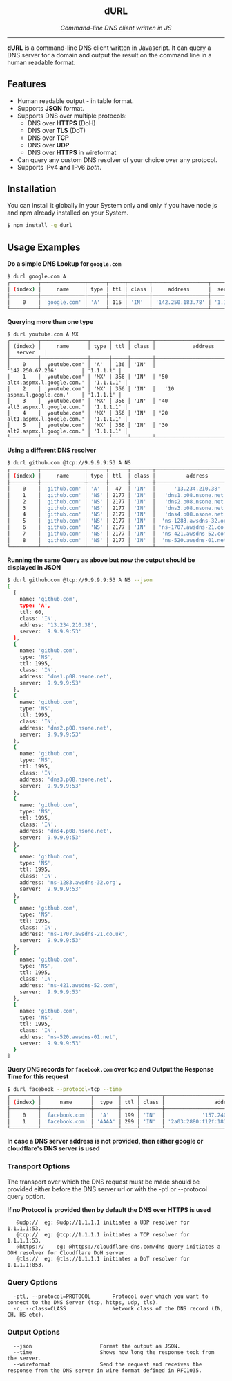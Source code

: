 <br />
<p align="center">
  <h2 align="center">dURL</h2>
  <p align="center">
    <i>Command-line DNS client written in JS</i>
  </p>
</p>

---

**dURL** is a command-line DNS client written in Javascript. It can query a DNS server for a domain and output the result on the command line in a human readable format.

## Features

- Human readable output - in table format.
- Supports **JSON** format.
- Supports DNS over multiple protocols:
  - DNS over **HTTPS** (DoH)
  - DNS over **TLS** (DoT)
  - DNS over **TCP**
  - DNS over **UDP**
  - DNS over **HTTPS** in wireformat
- Can query any custom DNS resolver of your choice over any protocol.
- Supports IPv4 **and** IPv6 _both_.

## Installation

You can install it globally in your System only and only if you have node js and npm already installed on your System.

```bash
$ npm install -g durl
```

## Usage Examples

**Do a simple DNS Lookup for `google.com`**

```bash
$ durl google.com A
┌─────────┬──────────────┬──────┬─────┬───────┬──────────────────┬───────────┐
│ (index) │     name     │ type │ ttl │ class │     address      │  server   │
├─────────┼──────────────┼──────┼─────┼───────┼──────────────────┼───────────┤
│    0    │ 'google.com' │ 'A'  │ 115 │ 'IN'  │ '142.250.183.78' │ '1.1.1.1' │
└─────────┴──────────────┴──────┴─────┴───────┴──────────────────┴───────────┘
```

**Querying more than one type**

```
$ durl youtube.com A MX
┌─────────┬───────────────┬──────┬─────┬───────┬───────────────────────────────┬───────────┐
│ (index) │     name      │ type │ ttl │ class │            address            │  server   │
├─────────┼───────────────┼──────┼─────┼───────┼───────────────────────────────┼───────────┤
│    0    │ 'youtube.com' │ 'A'  │ 136 │ 'IN'  │       '142.250.67.206'        │ '1.1.1.1' │
│    1    │ 'youtube.com' │ 'MX' │ 356 │ 'IN'  │ '50 alt4.aspmx.l.google.com.' │ '1.1.1.1' │
│    2    │ 'youtube.com' │ 'MX' │ 356 │ 'IN'  │   '10 aspmx.l.google.com.'    │ '1.1.1.1' │
│    3    │ 'youtube.com' │ 'MX' │ 356 │ 'IN'  │ '40 alt3.aspmx.l.google.com.' │ '1.1.1.1' │
│    4    │ 'youtube.com' │ 'MX' │ 356 │ 'IN'  │ '20 alt1.aspmx.l.google.com.' │ '1.1.1.1' │
│    5    │ 'youtube.com' │ 'MX' │ 356 │ 'IN'  │ '30 alt2.aspmx.l.google.com.' │ '1.1.1.1' │
└─────────┴───────────────┴──────┴─────┴───────┴───────────────────────────────┴───────────┘
```

**Using a different DNS resolver**

```bash
$ durl github.com @tcp://9.9.9.9:53 A NS
┌─────────┬──────────────┬──────┬──────┬───────┬───────────────────────────┬──────────────┐
│ (index) │     name     │ type │ ttl  │ class │          address          │    server    │
├─────────┼──────────────┼──────┼──────┼───────┼───────────────────────────┼──────────────┤
│    0    │ 'github.com' │ 'A'  │  47  │ 'IN'  │      '13.234.210.38'      │ '9.9.9.9:53' │
│    1    │ 'github.com' │ 'NS' │ 2177 │ 'IN'  │   'dns1.p08.nsone.net'    │ '9.9.9.9:53' │
│    2    │ 'github.com' │ 'NS' │ 2177 │ 'IN'  │   'dns2.p08.nsone.net'    │ '9.9.9.9:53' │
│    3    │ 'github.com' │ 'NS' │ 2177 │ 'IN'  │   'dns3.p08.nsone.net'    │ '9.9.9.9:53' │
│    4    │ 'github.com' │ 'NS' │ 2177 │ 'IN'  │   'dns4.p08.nsone.net'    │ '9.9.9.9:53' │
│    5    │ 'github.com' │ 'NS' │ 2177 │ 'IN'  │  'ns-1283.awsdns-32.org'  │ '9.9.9.9:53' │
│    6    │ 'github.com' │ 'NS' │ 2177 │ 'IN'  │ 'ns-1707.awsdns-21.co.uk' │ '9.9.9.9:53' │
│    7    │ 'github.com' │ 'NS' │ 2177 │ 'IN'  │  'ns-421.awsdns-52.com'   │ '9.9.9.9:53' │
│    8    │ 'github.com' │ 'NS' │ 2177 │ 'IN'  │  'ns-520.awsdns-01.net'   │ '9.9.9.9:53' │
└─────────┴──────────────┴──────┴──────┴───────┴───────────────────────────┴──────────────┘
```

**Running the same Query as above but now the output should be displayed in JSON**

```bash
$ durl github.com @tcp://9.9.9.9:53 A NS --json
[
  {
    name: 'github.com',
    type: 'A',
    ttl: 60,
    class: 'IN',
    address: '13.234.210.38',
    server: '9.9.9.9:53'
  },
  {
    name: 'github.com',
    type: 'NS',
    ttl: 1995,
    class: 'IN',
    address: 'dns1.p08.nsone.net',
    server: '9.9.9.9:53'
  },
  {
    name: 'github.com',
    type: 'NS',
    ttl: 1995,
    class: 'IN',
    address: 'dns2.p08.nsone.net',
    server: '9.9.9.9:53'
  },
  {
    name: 'github.com',
    type: 'NS',
    ttl: 1995,
    class: 'IN',
    address: 'dns3.p08.nsone.net',
    server: '9.9.9.9:53'
  },
  {
    name: 'github.com',
    type: 'NS',
    ttl: 1995,
    class: 'IN',
    address: 'dns4.p08.nsone.net',
    server: '9.9.9.9:53'
  },
  {
    name: 'github.com',
    type: 'NS',
    ttl: 1995,
    class: 'IN',
    address: 'ns-1283.awsdns-32.org',
    server: '9.9.9.9:53'
  },
  {
    name: 'github.com',
    type: 'NS',
    ttl: 1995,
    class: 'IN',
    address: 'ns-1707.awsdns-21.co.uk',
    server: '9.9.9.9:53'
  },
  {
    name: 'github.com',
    type: 'NS',
    ttl: 1995,
    class: 'IN',
    address: 'ns-421.awsdns-52.com',
    server: '9.9.9.9:53'
  },
  {
    name: 'github.com',
    type: 'NS',
    ttl: 1995,
    class: 'IN',
    address: 'ns-520.awsdns-01.net',
    server: '9.9.9.9:53'
  }
]
```

**Query DNS records for `facebook.com` over tcp and Output the Response Time for this request**

```bash
$ durl facebook --protocol=tcp --time
┌─────────┬────────────────┬────────┬─────┬───────┬───────────────────────────────────────┬──────────────┬──────┐
│ (index) │      name      │  type  │ ttl │ class │                address                │    server    │ time │
├─────────┼────────────────┼────────┼─────┼───────┼───────────────────────────────────────┼──────────────┼──────┤
│    0    │ 'facebook.com' │  'A'   │ 199 │ 'IN'  │            '157.240.23.35'            │ '8.8.8.8:53' │ 26.5 │
│    1    │ 'facebook.com' │ 'AAAA' │ 299 │ 'IN'  │ '2a03:2880:f12f:183:face:b00c:0:25de' │ '8.8.8.8:53' │ 40.5 │
└─────────┴────────────────┴────────┴─────┴───────┴───────────────────────────────────────┴──────────────┴──────┘
```

**In case a DNS server address is not provided, then either google or cloudflare's DNS server is used**

### Transport Options

The transport over which the DNS request must be made should be provided either before the DNS server url or with the -ptl or --protocol query option.

**If no Protocol is provided then by default the DNS over HTTPS is used**


```
   @udp://	eg: @udp://1.1.1.1 initiates a UDP resolver for 1.1.1.1:53.
   @tcp://	eg: @tcp://1.1.1.1 initiates a TCP resolver for 1.1.1.1:53.
   @https://	eg: @https://cloudflare-dns.com/dns-query initiates a DOH resolver for Cloudflare DoH server.
   @tls://	eg: @tls://1.1.1.1 initiates a DoT resolver for 1.1.1.1:853.
```
### Query Options

```
  -ptl, --protocol=PROTOCOL       Protocol over which you want to connect to the DNS Server (tcp, https, udp, tls).
  -c, --class=CLASS               Network class of the DNS record (IN, CH, HS etc).
```
### Output Options

```
  --json                      Format the output as JSON.
  --time                      Shows how long the response took from the server.
  --wireformat                Send the request and receives the response from the DNS server in wire format defined in RFC1035.
```
